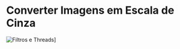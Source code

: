# Converter Imagens em Escala de Cinza
![Filtros e Threads](https://github.com/allanfs1/Java-Threads-Fotos/foto.png)]

